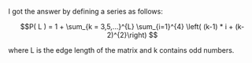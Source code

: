 I got the answer by defining a series as follows:

$$P( L ) = 1 + \sum_{k = 3,5,...}^{L} \sum_{i=1}^{4} \left( (k-1) * i + (k-2)^{2}\right) $$ 

where L is the edge length of the matrix and k contains odd numbers.
